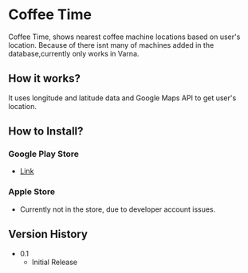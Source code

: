 # Coffee Time

Coffee Time, shows nearest coffee machine locations based on user's location. 
Because of there isnt many of machines added in the database,currently only works in Varna.

## How it works?

It uses longitude and latitude data and Google Maps API to get user's location.


## How to Install?

### Google Play Store

* [Link](https://play.google.com/store/apps/details?id=com.coffeetime)

### Apple Store
* Currently not in the store, due to developer account issues.


## Version History
* 0.1
    * Initial Release